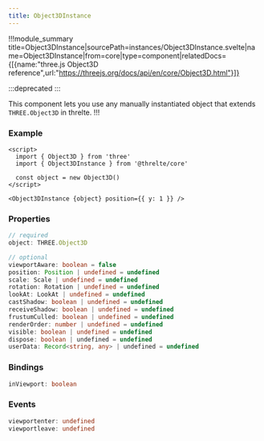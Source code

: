 ```yaml
---
title: Object3DInstance
---
```


!!!module_summary title=Object3DInstance|sourcePath=instances/Object3DInstance.svelte|name=Object3DInstance|from=core|type=component|relatedDocs={[{name:"three.js Object3D reference",url:"https://threejs.org/docs/api/en/core/Object3D.html"}]}

:::deprecated
:::

This component lets you use any manually instantiated object that extends `THREE.Object3D` in threlte.
!!!

### Example <!-- omit in toc -->

```svelte
<script>
  import { Object3D } from 'three'
  import { Object3DInstance } from '@threlte/core'

  const object = new Object3D()
</script>

<Object3DInstance {object} position={{ y: 1 }} />
```

### Properties <!-- omit in toc -->

```ts
// required
object: THREE.Object3D

// optional
viewportAware: boolean = false
position: Position | undefined = undefined
scale: Scale | undefined = undefined
rotation: Rotation | undefined = undefined
lookAt: LookAt | undefined = undefined
castShadow: boolean | undefined = undefined
receiveShadow: boolean | undefined = undefined
frustumCulled: boolean | undefined = undefined
renderOrder: number | undefined = undefined
visible: boolean | undefined = undefined
dispose: boolean | undefined = undefined
userData: Record<string, any> | undefined = undefined
```

### Bindings <!-- omit in toc -->

```ts
inViewport: boolean
```

### Events <!-- omit in toc -->

```ts
viewportenter: undefined
viewportleave: undefined
```
